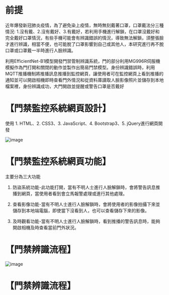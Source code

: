 # 前提
近年爆發新冠肺炎疫情，為了避免染上疫情，無時無刻戴著口罩，口罩戴法分三種情況: 1.沒有戴、2.沒有戴好、3.有戴好，若利用手機進行解鎖，在口罩沒戴好和完全戴好口罩情況，有些手機可能會有辨識錯誤的情況，導致無法解鎖，須整張臉才進行辨識，相當不便，也可能脫了口罩影響到自己或其他人，本研究進行再不脫口罩或口罩戴一半時進行人臉辨識。

利用EfficientNet-B1模型開發門禁管制辨識系統，門的部分利用MG996R伺服機模擬作為門打開和關閉的動作並製作出簡易門禁模型。身份辨識錯誤時，利用MQTT推播機制將推播訊息推播到監控網頁，讓使用者可在監控網頁上看到推播的通知並可以開啟相機即時查看門外情況和從資料庫讀取人臉影像照片並儲存到本地檔案裡，身份辨識成功，大門開啟並提醒或警告口罩是否戴好


# 【門禁監控系統網頁設計】
使用 1. HTML、2. CSS3、3. JavaScript、4. Bootstrap3、5. jQuery進行網頁開發 

![image](https://user-images.githubusercontent.com/58096503/233923276-8e69bda6-ad7e-4fa0-a208-2f449e6dbdb8.png)

# 【門禁監控系統網頁功能】

主要分為三大功能

1. 防盜系統功能-此功能打開，當有不明人士進行人臉解鎖時，會將警告訊息推播到網頁，當使用者看到會立馬報警處理或進行其他處理。

2. 查看影像功能-當有不明人士進行人臉解鎖時，會將使用者的影像拍攝下來並儲存到本地端電腦，即使當下沒看到人，也可以查看儲存下來的影像。

3. 及時觀看功能-當有不明人士進行人臉解鎖時，看到推播的警告訊息時，能夠開啟相機及時查看當前門外狀況。

# 【門禁辨識流程】

![image](https://user-images.githubusercontent.com/58096503/233926814-d325cd05-9006-4d81-a5ec-b7302932ee10.png)




# 【門禁辨識流程】
